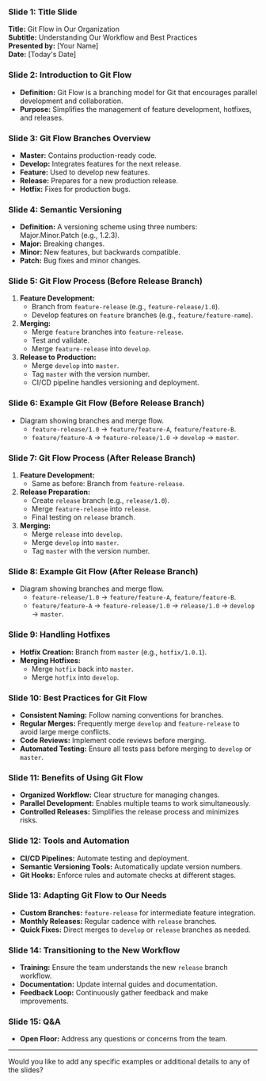 ### Slide 1: Title Slide
**Title:** Git Flow in Our Organization  
**Subtitle:** Understanding Our Workflow and Best Practices  
**Presented by:** [Your Name]  
**Date:** [Today's Date]

### Slide 2: Introduction to Git Flow
- **Definition:** Git Flow is a branching model for Git that encourages parallel development and collaboration.
- **Purpose:** Simplifies the management of feature development, hotfixes, and releases.

### Slide 3: Git Flow Branches Overview
- **Master:** Contains production-ready code.
- **Develop:** Integrates features for the next release.
- **Feature:** Used to develop new features.
- **Release:** Prepares for a new production release.
- **Hotfix:** Fixes for production bugs.

### Slide 4: Semantic Versioning
- **Definition:** A versioning scheme using three numbers: Major.Minor.Patch (e.g., 1.2.3).
- **Major:** Breaking changes.
- **Minor:** New features, but backwards compatible.
- **Patch:** Bug fixes and minor changes.

### Slide 5: Git Flow Process (Before Release Branch)
1. **Feature Development:** 
   - Branch from `feature-release` (e.g., `feature-release/1.0`).
   - Develop features on `feature` branches (e.g., `feature/feature-name`).
2. **Merging:** 
   - Merge `feature` branches into `feature-release`.
   - Test and validate.
   - Merge `feature-release` into `develop`.
3. **Release to Production:** 
   - Merge `develop` into `master`.
   - Tag `master` with the version number.
   - CI/CD pipeline handles versioning and deployment.

### Slide 6: Example Git Flow (Before Release Branch)
- Diagram showing branches and merge flow.
  - `feature-release/1.0` -> `feature/feature-A`, `feature/feature-B`.
  - `feature/feature-A` -> `feature-release/1.0` -> `develop` -> `master`.

### Slide 7: Git Flow Process (After Release Branch)
1. **Feature Development:** 
   - Same as before: Branch from `feature-release`.
2. **Release Preparation:** 
   - Create `release` branch (e.g., `release/1.0`).
   - Merge `feature-release` into `release`.
   - Final testing on `release` branch.
3. **Merging:** 
   - Merge `release` into `develop`.
   - Merge `develop` into `master`.
   - Tag `master` with the version number.

### Slide 8: Example Git Flow (After Release Branch)
- Diagram showing branches and merge flow.
  - `feature-release/1.0` -> `feature/feature-A`, `feature/feature-B`.
  - `feature/feature-A` -> `feature-release/1.0` -> `release/1.0` -> `develop` -> `master`.

### Slide 9: Handling Hotfixes
- **Hotfix Creation:** Branch from `master` (e.g., `hotfix/1.0.1`).
- **Merging Hotfixes:** 
   - Merge `hotfix` back into `master`.
   - Merge `hotfix` into `develop`.

### Slide 10: Best Practices for Git Flow
- **Consistent Naming:** Follow naming conventions for branches.
- **Regular Merges:** Frequently merge `develop` and `feature-release` to avoid large merge conflicts.
- **Code Reviews:** Implement code reviews before merging.
- **Automated Testing:** Ensure all tests pass before merging to `develop` or `master`.

### Slide 11: Benefits of Using Git Flow
- **Organized Workflow:** Clear structure for managing changes.
- **Parallel Development:** Enables multiple teams to work simultaneously.
- **Controlled Releases:** Simplifies the release process and minimizes risks.

### Slide 12: Tools and Automation
- **CI/CD Pipelines:** Automate testing and deployment.
- **Semantic Versioning Tools:** Automatically update version numbers.
- **Git Hooks:** Enforce rules and automate checks at different stages.

### Slide 13: Adapting Git Flow to Our Needs
- **Custom Branches:** `feature-release` for intermediate feature integration.
- **Monthly Releases:** Regular cadence with `release` branches.
- **Quick Fixes:** Direct merges to `develop` or `release` branches as needed.

### Slide 14: Transitioning to the New Workflow
- **Training:** Ensure the team understands the new `release` branch workflow.
- **Documentation:** Update internal guides and documentation.
- **Feedback Loop:** Continuously gather feedback and make improvements.

### Slide 15: Q&A
- **Open Floor:** Address any questions or concerns from the team.

---

Would you like to add any specific examples or additional details to any of the slides?
